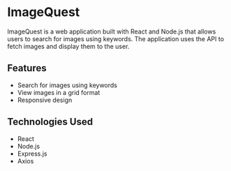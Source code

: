 # ImageQuest
ImageQuest is a web application built with React and Node.js that allows users to search for images using keywords. The application uses the API to fetch images and display them to the user.

## Features
* Search for images using keywords
* View images in a grid format
* Responsive design

## Technologies Used
* React
* Node.js
* Express.js
* Axios
